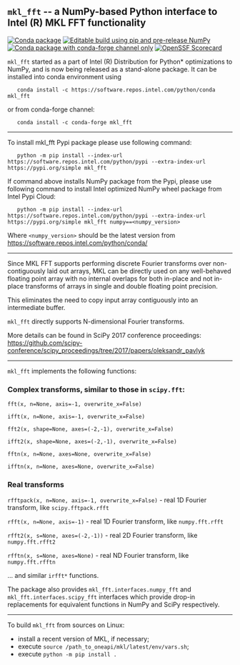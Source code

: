 ## `mkl_fft` --  a NumPy-based Python interface to Intel (R) MKL FFT functionality
[![Conda package](https://github.com/IntelPython/mkl_fft/actions/workflows/conda-package.yml/badge.svg)](https://github.com/IntelPython/mkl_fft/actions/workflows/conda-package.yml)
[![Editable build using pip and pre-release NumPy](https://github.com/IntelPython/mkl_fft/actions/workflows/build_pip.yaml/badge.svg)](https://github.com/IntelPython/mkl_fft/actions/workflows/build_pip.yaml)
[![Conda package with conda-forge channel only](https://github.com/IntelPython/mkl_fft/actions/workflows/conda-package-cf.yml/badge.svg)](https://github.com/IntelPython/mkl_fft/actions/workflows/conda-package-cf.yml)
[![OpenSSF Scorecard](https://api.securityscorecards.dev/projects/github.com/IntelPython/mkl_fft/badge)](https://securityscorecards.dev/viewer/?uri=github.com/IntelPython/mkl_fft)

`mkl_fft` started as a part of Intel (R) Distribution for Python* optimizations to NumPy, and is now being released
as a stand-alone package. It can be installed into conda environment using

```
   conda install -c https://software.repos.intel.com/python/conda mkl_fft
```

or from conda-forge channel:

```
   conda install -c conda-forge mkl_fft
```

---

To install mkl_fft Pypi package please use following command:

```
   python -m pip install --index-url https://software.repos.intel.com/python/pypi --extra-index-url https://pypi.org/simple mkl_fft
```

If command above installs NumPy package from the Pypi, please use following command to install Intel optimized NumPy wheel package from Intel Pypi Cloud:

```
   python -m pip install --index-url https://software.repos.intel.com/python/pypi --extra-index-url https://pypi.org/simple mkl_fft numpy==<numpy_version>
```

Where `<numpy_version>` should be the latest version from https://software.repos.intel.com/python/conda/

---

Since MKL FFT supports performing discrete Fourier transforms over non-contiguously laid out arrays, MKL can be directly
used on any well-behaved floating point array with no internal overlaps for both in-place and not in-place transforms of
arrays in single and double floating point precision.

This eliminates the need to copy input array contiguously into an intermediate buffer.

`mkl_fft` directly supports N-dimensional Fourier transforms.

More details can be found in SciPy 2017 conference proceedings:
     https://github.com/scipy-conference/scipy_proceedings/tree/2017/papers/oleksandr_pavlyk

---

`mkl_fft` implements the following functions:

### Complex transforms, similar to those in `scipy.fft`:

`fft(x, n=None, axis=-1, overwrite_x=False)`

`ifft(x, n=None, axis=-1, overwrite_x=False)`

`fft2(x, shape=None, axes=(-2,-1), overwrite_x=False)`

`ifft2(x, shape=None, axes=(-2,-1), overwrite_x=False)`

`fftn(x, n=None, axes=None, overwrite_x=False)`

`ifftn(x, n=None, axes=None, overwrite_x=False)`

### Real transforms

`rfftpack(x, n=None, axis=-1, overwrite_x=False)` - real 1D Fourier transform, like `scipy.fftpack.rfft`

`rfft(x, n=None, axis=-1)` - real 1D Fourier transform, like `numpy.fft.rfft`

`rfft2(x, s=None, axes=(-2,-1))` - real 2D Fourier transform, like `numpy.fft.rfft2`

`rfftn(x, s=None, axes=None)` - real ND Fourier transform, like `numpy.fft.rfftn`

... and similar `irfft*` functions.


The package also provides `mkl_fft.interfaces.numpy_fft` and `mkl_fft.interfaces.scipy_fft` interfaces which provide drop-in replacements for equivalent functions in NumPy and SciPy respectively.

---

To build `mkl_fft` from sources on Linux:
  - install a recent version of MKL, if necessary;
  - execute `source /path_to_oneapi/mkl/latest/env/vars.sh`;
  - execute `python -m pip install .`
